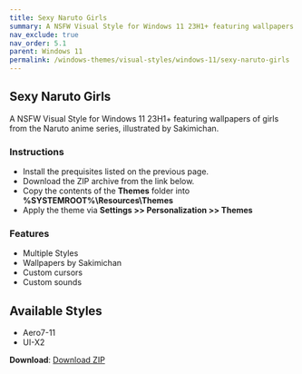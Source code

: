 ```yaml
---
title: Sexy Naruto Girls
summary: A NSFW Visual Style for Windows 11 23H1+ featuring wallpapers of girls from the Naruto anime series, illustrated by Sakimichan.
nav_exclude: true
nav_order: 5.1
parent: Windows 11
permalink: /windows-themes/visual-styles/windows-11/sexy-naruto-girls
---
```


## Sexy Naruto Girls
A NSFW Visual Style for Windows 11 23H1+ featuring wallpapers of girls from the Naruto anime series, illustrated by Sakimichan.

<!-- <img align="center" src="" alt="Preview" /> -->

### Instructions

- Install the prequisites listed on the previous page.
- Download the ZIP archive from the link below.
- Copy the contents of the **Themes** folder into **%SYSTEMROOT%\Resources\Themes**
- Apply the theme via **Settings >> Personalization >> Themes**

### Features

- Multiple Styles
- Wallpapers by Sakimichan
- Custom cursors
- Custom sounds

## Available Styles

- Aero7-11
- UI-X2

**Download**: [Download ZIP](https://gitlab.com/the-back-room/visual-styles/windows-11/nsfw/sexy-naruto-girls/-/archive/main/sexy-naruto-girls-main.zip)